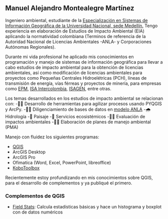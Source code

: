 ## Manuel Alejandro Montealegre Martínez

Ingeniero ambiental, estudiante de la [Especialización en Sistemas de Información Geográfica de la Universidad Nacional, sede Medellín.](https://cienciasagrarias.medellin.unal.edu.co/especializaciones/especializacion-en-sistemas-de-informacion-geografica.html)
Tengo experiencia en elaboración de Estudios de Impacto Ambiental (EIA) aplicando la normatividad colombiana (Terminos de referencia de la Autoridad Nacional de Licencias Ambientales -ANLA- y Corporaciones Autónomas Regionales).

Durante mi vida profesional he aplicado mis conocimientos en programación y manejo de sistemas de información geográfica para llevar a cabo estudios de impacto ambiental para la obtención de licencias ambientales, así como modificación de licencias ambientales para proyectos como Pequeñas Centrales Hidroelétricas (PCH), líneas de transmisión de energía, vías férreas y proyectos de minería, para empresas como [EPM](https://www.epm.com.co/), [ISA Intercolombia](https://www.isaintercolombia.com/), [ISAGEN](https://www.isagen.com.co/es/web/guest/home), entre otras.

Los temas desarrollados en los estudios de impacto ambiental se relacionan con:
-👨‍💻 Desarrollo de herramientas para agilizar procesos usando PYQGIS y ArcPy.
-👨‍💻 Diligenciamiento de bases de datos en [modelo ANLA](https://www.anla.gov.co/01_anla/entidad/subdirecciones-y-oficinas/instrumentos-permisos-y-tramites-ambientales/sistema-de-informacion-geografica)
-🌧️ Hidrología
-🌄 Paisaje
-🐞 Servicios ecosistémicos
-👨‍🏫 Evaluación de impactos ambientales
-👨‍🏫 Elaboración de planes de manejo ambiental (PMA)

Manejo con fluidez los siguientes programas:
- [QGIS](https://www.qgis.org/es/site/)
- ArcGIS Desktop
- ArcGIS Pro
- Ofimatica (Word, Excel, PowerPoint, libreoffice)
- [KoboToolbox](https://www.kobotoolbox.org/)

Recientemente estoy profundizando en mis conocimientos sobre QGIS, para el desarrollo de complementos y ya publiqué el primero.

### Complementos de QGIS
- [Field Stats](https://github.com/M-Alejo/fieldStats): Calcula estadísticas básicas y hace un histograma y boxplot con de datos numéricos


<!--
**M-Alejo/M-Alejo** is a ✨ _special_ ✨ repository because its `README.md` (this file) appears on your GitHub profile.

Here are some ideas to get you started:

- 🔭 I’m currently working on ...
- 🌱 I’m currently learning ...
- 👯 I’m looking to collaborate on ...
- 🤔 I’m looking for help with ...
- 💬 Ask me about ...
- 📫 How to reach me: ...
- 😄 Pronouns: ...
- ⚡ Fun fact: ...
-->
